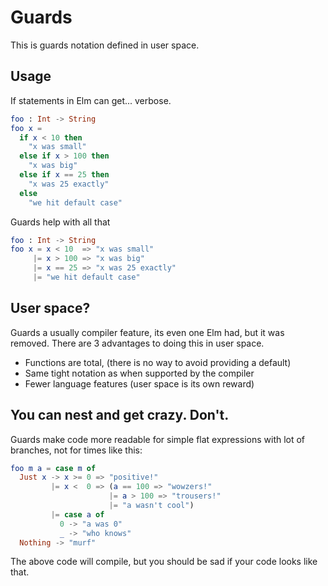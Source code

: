 # Guards

This is guards notation defined in user space.

## Usage

If statements in Elm can get... verbose.

```elm
foo : Int -> String
foo x =
  if x < 10 then
    "x was small"
  else if x > 100 then
    "x was big"
  else if x == 25 then
    "x was 25 exactly"
  else
    "we hit default case"
```

Guards help with all that

```elm
foo : Int -> String
foo x = x < 10  => "x was small"
     |= x > 100 => "x was big"
     |= x == 25 => "x was 25 exactly"
     |= "we hit default case"
```

## User space?

Guards a usually compiler feature, its even one Elm had, but it was removed.
There are 3 advantages to doing this in user space.

  - Functions are total, (there is no way to avoid providing a default)
  - Same tight notation as when supported by the compiler  
  - Fewer language features (user space is its own reward)

## You can nest and get crazy. Don't.

Guards make code more readable for simple flat expressions with lot of branches, not for times like this:

```elm
foo m a = case m of
  Just x -> x >= 0 => "positive!"
         |= x <  0 => (a == 100 => "wowzers!"
                      |= a > 100 => "trousers!"
                      |= "a wasn't cool")
         |= case a of
           0 -> "a was 0"
           _ -> "who knows"
  Nothing -> "murf"
```

The above code will compile, but you should be sad if your code looks like that.
